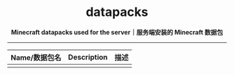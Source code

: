 <h1 align="center">datapacks</h1>

<p align="center"> 
  <b>Minecraft datapacks used for the server｜服务端安装的 Minecraft 数据包</b>
</p>

------

| Name/数据包名 | Description | 描述 |
|---------------|-------------|------|
|               |             |      |
